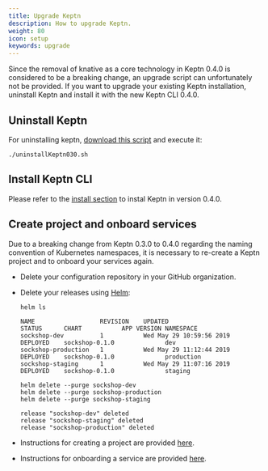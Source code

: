 ```yaml
---
title: Upgrade Keptn
description: How to upgrade Keptn.
weight: 80
icon: setup
keywords: upgrade
---
```


Since the removal of knative as a core technology in Keptn 0.4.0 is considered to be a breaking change, an upgrade script can unfortunately not be provided. If you want to upgrade your existing Keptn installation, uninstall Keptn and install it with the new Keptn CLI 0.4.0.

## Uninstall Keptn

For uninstalling keptn, [download this script](https://github.com/keptn/installer/blob/0.4.0/scripts/common/uninstallKeptn030.sh) and execute it:
```
./uninstallKeptn030.sh
```

## Install Keptn CLI

Please refer to the [install section](../setup-keptn) to instal Keptn in version 0.4.0.

## Create project and onboard services

Due to a breaking change from Keptn 0.3.0 to 0.4.0 regarding the naming convention of Kubernetes namespaces, it is necessary to re-create a Keptn project and to onboard your services again.

- Delete your configuration repository in your GitHub organization.

- Delete your releases using [Helm](https://helm.sh):

  ``` console
  helm ls
  ```

  ``` console
  NAME               	REVISION	UPDATED                 	STATUS  	CHART         	APP VERSION	NAMESPACE 
  sockshop-dev       	1       	Wed May 29 10:59:56 2019	DEPLOYED	sockshop-0.1.0	           	dev       
  sockshop-production	1       	Wed May 29 11:12:44 2019	DEPLOYED	sockshop-0.1.0	           	production
  sockshop-staging   	1       	Wed May 29 11:07:16 2019	DEPLOYED	sockshop-0.1.0	           	staging 
  ```

  ``` console
  helm delete --purge sockshop-dev
  helm delete --purge sockshop-production
  helm delete --purge sockshop-staging
  ```

  ``` console
  release "sockshop-dev" deleted
  release "sockshop-staging" deleted
  release "sockshop-production" deleted
  ```

- Instructions for creating a project are provided [here](../../usecases/onboard-carts-service/#create-project-sockshop).

- Instructions for onboarding a service are provided [here](../../usecases/onboard-carts-service/#onboard-carts-service-and-carts-database).
